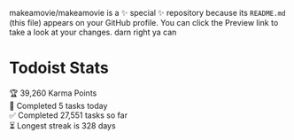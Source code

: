 makeamovie/makeamovie is a ✨ special ✨ repository because its `README.md` (this file) appears on your GitHub profile.
You can click the Preview link to take a look at your changes. darn right ya can

# Todoist Stats

<!-- TODO-IST:START -->
🏆  39,260 Karma Points           
🌸  Completed 5 tasks today           
✅  Completed 27,551 tasks so far           
⏳  Longest streak is 328 days
<!-- TODO-IST:END -->
